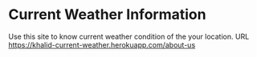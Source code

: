 # Current Weather Information
Use this site to know current weather condition of the your location.
URL https://khalid-current-weather.herokuapp.com/about-us
